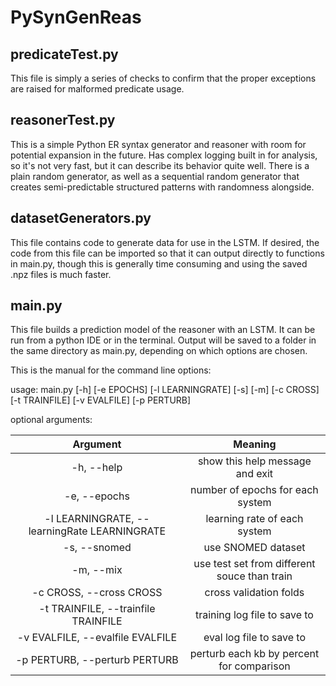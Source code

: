 # PySynGenReas

## predicateTest.py

This file is simply a series of checks to confirm that the proper exceptions are raised for malformed predicate usage.

## reasonerTest.py

This is a simple Python ER syntax generator and reasoner with room for potential expansion in the future. Has complex logging built in for analysis, so it's not very fast, but it can describe its behavior quite well. There is a plain random generator, as well as a sequential random generator that creates semi-predictable structured patterns with randomness alongside.

## datasetGenerators.py

This file contains code to generate data for use in the LSTM. If desired, the code from this file can be imported so that it can output directly to functions in main.py, though this is generally time consuming and using the saved .npz files is much faster.

## main.py

This file builds a prediction model of the reasoner with an LSTM. It can be run from a python IDE or in the terminal. Output will be saved to a folder in the same directory as main.py, depending on which options are chosen.

This is the manual for the command line options:

usage: main.py [-h] [-e EPOCHS] [-l LEARNINGRATE] [-s] [-m] [-c CROSS]
               [-t TRAINFILE] [-v EVALFILE] [-p PERTURB]

optional arguments:

|Argument  |Meaning                        |
|:--------:|:-----------------------------:|
|-h, --help|show this help message and exit|
|-e, --epochs|number of epochs for each system|
|-l LEARNINGRATE, --learningRate LEARNINGRATE|learning rate of each system|
|-s, --snomed|use SNOMED dataset|
|-m, --mix|use test set from different souce than train|
|-c CROSS, --cross CROSS|cross validation folds|
|-t TRAINFILE, --trainfile TRAINFILE|training log file to save to|
|-v EVALFILE, --evalfile EVALFILE|eval log file to save to|
|-p PERTURB, --perturb PERTURB|perturb each kb by percent for comparison|


